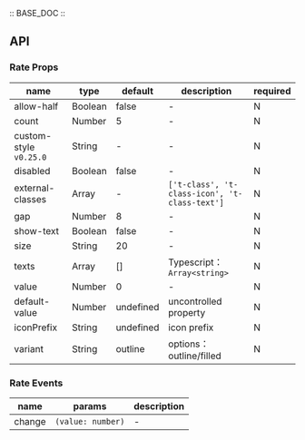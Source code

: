 :: BASE_DOC ::

## API
### Rate Props

name | type | default | description | required
-- | -- | -- | -- | --
allow-half | Boolean | false | \- | N
count | Number | 5 | \- | N
custom-style `v0.25.0` | String | - | \- | N
disabled | Boolean | false | \- | N
external-classes | Array | - | `['t-class', 't-class-icon', 't-class-text']` | N
gap | Number | 8 | \- | N
show-text | Boolean | false | \- | N
size | String | 20 | \- | N
texts | Array | [] | Typescript：`Array<string>` | N
value | Number | 0 | \- | N
default-value | Number | undefined | uncontrolled property | N
iconPrefix | String  | undefined | icon prefix | N        
variant | String | outline | options：outline/filled | N

### Rate Events

name | params | description
-- | -- | --
change | `(value: number)` | \-
